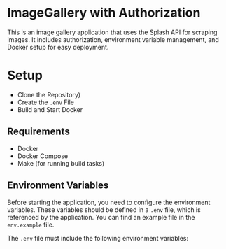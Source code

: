 # ImageGallery with Authorization

This is an image gallery application that uses the Splash API for scraping images. It includes authorization, environment variable management, and Docker setup for easy deployment.

# Setup
  - Clone the Repository)
  - Create the `.env` File
  - Build and Start Docker

## Requirements
- Docker
- Docker Compose
- Make (for running build tasks)

## Environment Variables

Before starting the application, you need to configure the environment variables. These variables should be defined in a `.env` file, which is referenced by the application. You can find an example file in the `env.example` file.

The `.env` file must include the following environment variables:

